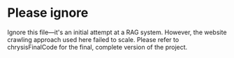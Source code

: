 # Please ignore
Ignore this file—it's an initial attempt at a RAG system. However, the website crawling approach used here failed to scale. 
Please refer to chrysisFinalCode for the final, complete version of the project.
